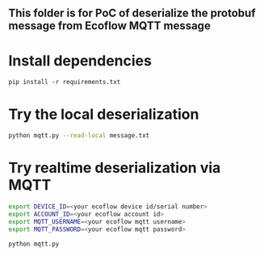 ## This folder is for PoC of deserialize the protobuf message from Ecoflow MQTT message

# Install dependencies
```
pip install -r requirements.txt
```

# Try the local deserialization
```bash
python mqtt.py --read-local message.txt
```

# Try realtime deserialization via MQTT
```bash
export DEVICE_ID=<your ecoflow device id/serial number>
export ACCOUNT_ID=<your ecoflow account id>
export MQTT_USERNAME=<your ecoflow mqtt username>
export MQTT_PASSWORD=<your ecoflow mqtt password>

python mqtt.py
```

